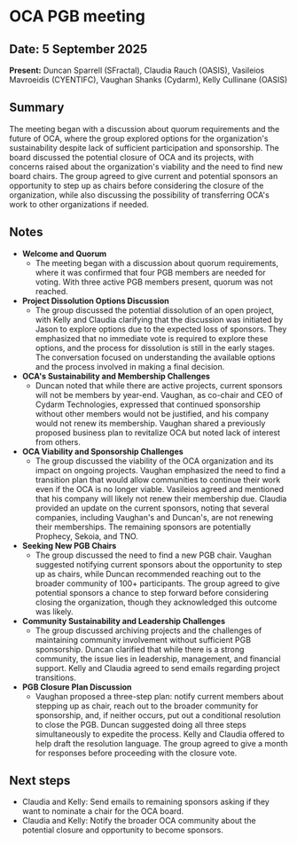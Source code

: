 # OCA PGB meeting

## Date: 5 September 2025

**Present:** Duncan Sparrell (SFractal), Claudia Rauch (OASIS), Vasileios Mavroeidis (CYENTIFC), Vaughan Shanks (Cydarm), Kelly Cullinane (OASIS)

## Summary

The meeting began with a discussion about quorum requirements and the future of OCA, where the group explored options for the organization's sustainability despite lack of sufficient participation and sponsorship. The board discussed the potential closure of OCA and its projects, with concerns raised about the organization's viability and the need to find new board chairs. The group agreed to give current and potential sponsors an opportunity to step up as chairs before considering the closure of the organization, while also discussing the possibility of transferring OCA's work to other organizations if needed.

## Notes

* **Welcome and Quorum**  
  * The meeting began with a discussion about quorum requirements, where it was confirmed that four PGB members are needed for voting. With three active PGB members present, quorum was not reached.  
* **Project Dissolution Options Discussion**  
  * The group discussed the potential dissolution of an open project, with Kelly and Claudia clarifying that the discussion was initiated by Jason to explore options due to the expected loss of sponsors. They emphasized that no immediate vote is required to explore these options, and the process for dissolution is still in the early stages. The conversation focused on understanding the available options and the process involved in making a final decision.  
* **OCA's Sustainability and Membership Challenges**	  
  * Duncan noted that while there are active projects, current sponsors will not be members by year-end. Vaughan, as co-chair and CEO of Cydarm Technologies, expressed that continued sponsorship without other members would not be justified, and his company would not renew its membership. Vaughan shared a previously proposed business plan to revitalize OCA but noted lack of interest from others.   
* **OCA Viability and Sponsorship Challenges**	  
  * The group discussed the viability of the OCA organization and its impact on ongoing projects. Vaughan emphasized the need to find a transition plan that would allow communities to continue their work even if the OCA is no longer viable. Vasileios agreed and mentioned that his company will likely not renew their membership due. Claudia provided an update on the current sponsors, noting that several companies, including Vaughan's and Duncan's, are not renewing their memberships. The remaining sponsors are potentially Prophecy, Sekoia, and TNO.  
* **Seeking New PGB Chairs**  
  * The group discussed the need to find a new PGB chair. Vaughan suggested notifying current sponsors about the opportunity to step up as chairs, while Duncan recommended reaching out to the broader community of 100+ participants. The group agreed to give potential sponsors a chance to step forward before considering closing the organization, though they acknowledged this outcome was likely.  
* **Community Sustainability and Leadership Challenges**  
  * The group discussed archiving projects and the challenges of maintaining community involvement without sufficient PGB sponsorship. Duncan clarified that while there is a strong community, the issue lies in leadership, management, and financial support. Kelly and Claudia agreed to send emails regarding project transitions.   
* **PGB Closure Plan Discussion**  
  * Vaughan proposed a three-step plan: notify current members about stepping up as chair, reach out to the broader community for sponsorship, and, if neither occurs, put out a conditional resolution to close the PGB. Duncan suggested doing all three steps simultaneously to expedite the process. Kelly and Claudia offered to help draft the resolution language. The group agreed to give a month for responses before proceeding with the closure vote.

## Next steps

* Claudia and Kelly: Send emails to remaining sponsors asking if they want to nominate a chair for the OCA board.  
* Claudia and Kelly: Notify the broader OCA community about the potential closure and opportunity to become sponsors.

   

